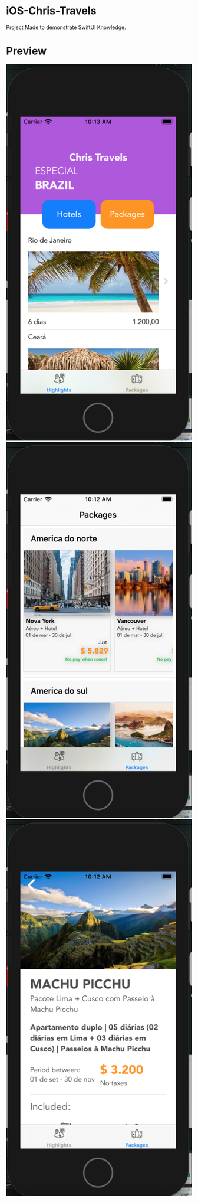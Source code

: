 # iOS-Chris-Travels
Project Made to demonstrate SwiftUI Knowledge.

# Preview
![Optional Text](https://github.com/renatomateusx/iOS-Chris-Travels/blob/[master]/1.png)
![alt text](https://github.com/renatomateusx/iOS-Chris-Travels/blob/[master]/2.png?raw=true)
![alt text](https://github.com/renatomateusx/iOS-Chris-Travels/blob/[master]/3.png?raw=true)
